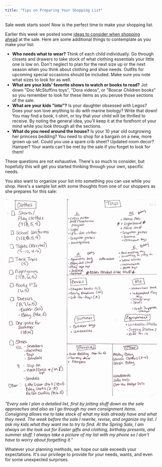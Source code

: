 ```yaml
---
title: "Tips on Preparing Your Shopping List"
---
```


Sale week starts soon! Now is the perfect time to make your shopping list.

Earlier this week we posted some [ideas to consider when shopping ahead](/how-to-shop-ahead-at-boutique-for-a-week-5/) at the sale. Here are some additional things to contemplate as you make your list:

* **Who needs what to wear?** Think of each child individually. Go through closets and drawers to take stock of what clothing essentials your little one is low on. Don't neglect to plan for the next size up or the next season when you think about clothing and shoe needs. Outfits for upcoming special occasions should be included. Make sure you note what sizes to look for as well.
* **What are your kids' favorite shows to watch or books to read?** Jot down "Doc McStuffins toys", "Dora videos", or "Boxcar Children books" so you remember to look for these items as you peruse those sections of the sale.
* **What are your kids "into"?** Is your daughter obsessed with Legos? Does your son love anything to do with marine biology? Write that down! You may find a book, t-shirt, or toy that your child will be thrilled to receive. By noting the general idea, you'll keep it at the forefront of your mind while you look through all the sections.
* **What do you need around the house?** Is your 10 year old outgrowing her princess bedding? You need to shop for a bargain on a new, more grown up set. Could you use a spare crib sheet? Updated room decor? Hamper? Your wants can't be met by the sale if you forget to look for them!

These questions are not exhaustive. There's so much to consider, but hopefully this will get you started thinking through your own, specific needs.

You also want to organize your list into something you can use while you shop. Here's a sample list with some thoughts from one of our shoppers as she prepares for this sale:

![](/img/blog/shopping-list.png)

_"Every sale I plan a detailed list, first by jotting stuff down as the sale approaches and also as I go through my own consignment items. Consigning allows me to take stock of what my kids already have and what they need. The week before the sale I rewrite, revise, and organize my list. I ask my kids what they want me to try to find. At the Spring Sale, I am always on the look out for Easter gifts and clothing, birthday presents, and summer stuff. I always take a picture of my list with my phone so I don't have to worry about forgetting it."_

Whatever your planning methods, we hope our sale exceeds your expectations. It's our privilege to provide for your needs, wants, and even for some unexpected surprises.
